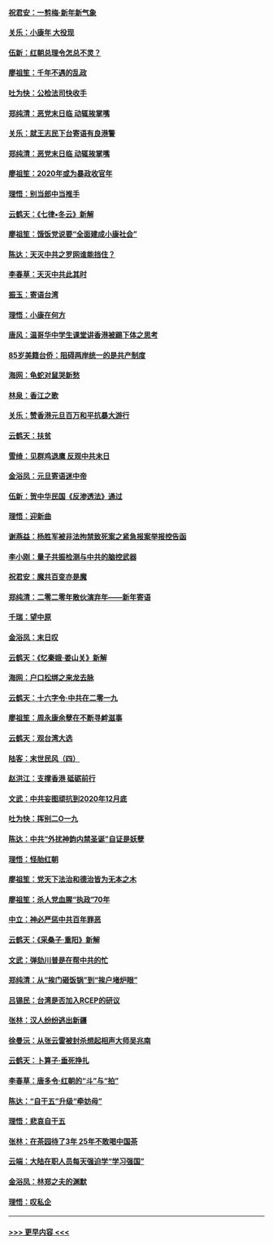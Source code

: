 #### [祝君安：一剪梅‧新年新气象](../pages/nsc993/n11776340.md?t=01081944) 
#### [关乐：小康年 大役现](../pages/nsc993/n11774213.md?t=01081944) 
#### [伍新：红朝总理令怎总不灵？](../pages/nsc993/n11770813.md?t=01081944) 
#### [廖祖笙：千年不遇的乱政](../pages/nsc993/n11770373.md?t=01081944) 
#### [吐为快：公检法司快收手](../pages/nsc993/n11770359.md?t=01081944) 
#### [郑纯清：恶党末日临 动辄挨掌嘴](../pages/nsc993/n11769912.md?t=01081944) 
#### [关乐：就王志民下台寄语有良港警](../pages/nsc993/n11769903.md?t=01081944) 
#### [郑纯清：恶党末日临 动辄挨掌嘴](../pages/nsc993/n11769356.md?t=01081944) 
#### [廖祖笙：2020年或为暴政收官年](../pages/nsc993/n11768216.md?t=01081944) 
#### [理悟：别当郎中当推手](../pages/nsc993/n11768243.md?t=01081944) 
#### [云鹤天：《七律▪冬云》新解](../pages/nsc993/n11768204.md?t=01081944) 
#### [廖祖笙：饿饭党说要“全面建成小康社会”](../pages/nsc993/n11767482.md?t=01081944) 
#### [陈达：天灭中共之罗网谁能挡住？](../pages/nsc993/n11767465.md?t=01081944) 
#### [李春草：天灭中共此其时](../pages/nsc993/n11767452.md?t=01081944) 
#### [振玉：寄语台湾](../pages/nsc993/n11767432.md?t=01081944) 
#### [理悟：小康在何方](../pages/nsc993/n11767394.md?t=01081944) 
#### [唐风：温哥华中学生课堂讲香港被踢下体之思考](../pages/nsc993/n11766848.md?t=01081944) 
#### [85岁美籍台侨：阻碍两岸统一的是共产制度](../pages/nsc993/n11765043.md?t=01081944) 
#### [海网：龟蛇对鼠哭新愁](../pages/nsc993/n11764895.md?t=01081944) 
#### [林泉：香江之歌](../pages/nsc993/n11764415.md?t=01081944) 
#### [关乐：赞香港元旦百万和平抗暴大游行](../pages/nsc993/n11764382.md?t=01081944) 
#### [云鹤天：扶贫](../pages/nsc993/n11764245.md?t=01081944) 
#### [雪绮：见群鸡退鹰  反观中共末日](../pages/nsc993/n11762112.md?t=01081944) 
#### [金浴凤：元旦寄语迷中帝](../pages/nsc993/n11761788.md?t=01081944) 
#### [伍新：贺中华民国《反渗透法》通过](../pages/nsc993/n11761994.md?t=01081944) 
#### [理悟：迎新曲](../pages/nsc993/n11761152.md?t=01081944) 
#### [谢燕益：杨胜军被非法拘禁致死案之紧急报案举报控告函](../pages/nsc993/n11756134.md?t=01081944) 
#### [李小刚：量子共振检测与中共的脑控武器](../pages/nsc993/n11754518.md?t=01081944) 
#### [祝君安：魔共百变亦是魔](../pages/nsc993/n11754469.md?t=01081944) 
#### [郑纯清：二零二零年散伙演弃年——新年寄语](../pages/nsc993/n11754195.md?t=01081944) 
#### [千瑞：望中原](../pages/nsc993/n11754159.md?t=01081944) 
#### [金浴凤：末日叹](../pages/nsc993/n11752359.md?t=01081944) 
#### [云鹤天：《忆秦娥‧娄山关》新解](../pages/nsc993/n11752348.md?t=01081944) 
#### [海网：户口松绑之来龙去脉](../pages/nsc993/n11752328.md?t=01081944) 
#### [云鹤天：十六字令‧中共在二零一九](../pages/nsc993/n11752305.md?t=01081944) 
#### [廖祖笙：周永康余孽在不断寻衅滋事](../pages/nsc993/n11751013.md?t=01081944) 
#### [云鹤天：观台湾大选](../pages/nsc993/n11751007.md?t=01081944) 
#### [陆客：末世民风（四）](../pages/nsc993/n11749203.md?t=01081944) 
#### [赵洪江：支撑香港 砥砺前行](../pages/nsc993/n11748482.md?t=01081944) 
#### [文武：中共妄图顽抗到2020年12月底](../pages/nsc993/n11748446.md?t=01081944) 
#### [吐为快：挥别二O一九](../pages/nsc993/n11748411.md?t=01081944) 
#### [陈达：中共“外扰神韵内禁圣诞”自证是妖孽](../pages/nsc993/n11748226.md?t=01081944) 
#### [理悟：怪胎红朝](../pages/nsc993/n11748206.md?t=01081944) 
#### [廖祖笙：党天下法治和德治皆为无本之木](../pages/nsc993/n11748135.md?t=01081944) 
#### [廖祖笙：杀人党血腥“执政”70年](../pages/nsc993/n11745144.md?t=01081944) 
#### [中立：神必严惩中共百年罪恶](../pages/nsc993/n11744970.md?t=01081944) 
#### [云鹤天：《采桑子‧重阳》新解](../pages/nsc993/n11744948.md?t=01081944) 
#### [文武：弹劾川普是在帮中共的忙](../pages/nsc993/n11744758.md?t=01081944) 
#### [郑纯清：从“挨门砸饭锅”到“挨户堵炉眼”](../pages/nsc993/n11744745.md?t=01081944) 
#### [吕锡民：台湾是否加入RCEP的研议](../pages/nsc993/n11744701.md?t=01081944) 
#### [张林：汉人纷纷逃出新疆](../pages/nsc993/n11743530.md?t=01081944) 
#### [徐曼沅：从张云雷被封杀想起相声大师吴兆南](../pages/nsc993/n11741816.md?t=01081944) 
#### [云鹤天：卜算子‧垂死挣扎](../pages/nsc993/n11739956.md?t=01081944) 
#### [李春草：唐多令‧红朝的“斗”与“拍”](../pages/nsc993/n11739830.md?t=01081944) 
#### [陈达：“自干五”升级“牵妨母”](../pages/nsc993/n11739724.md?t=01081944) 
#### [理悟：悲哀自干五](../pages/nsc993/n11739547.md?t=01081944) 
#### [张林：在茶园待了3年 25年不敢喝中国茶](../pages/nsc993/n11739240.md?t=01081944) 
#### [云端：大陆在职人员每天强迫学“学习强国”](../pages/nsc993/n11738735.md?t=01081944) 
#### [金浴凤：林郑之夫的渊默](../pages/nsc993/n11737735.md?t=01081944) 
#### [理悟：叹私企](../pages/nsc993/n11737715.md?t=01081944) 

----
#### [ >>> 更早内容 <<< ](../indexes/nsc993-earlier.md)
